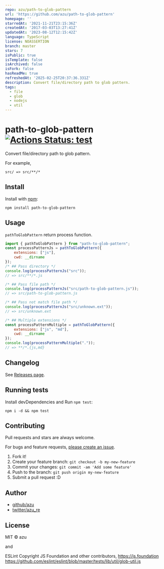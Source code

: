 ```yaml
---
repo: azu/path-to-glob-pattern
url: 'https://github.com/azu/path-to-glob-pattern'
homepage: ''
starredAt: '2021-11-21T23:15:36Z'
createdAt: '2017-03-03T13:27:41Z'
updatedAt: '2023-08-12T12:15:42Z'
language: TypeScript
license: NOASSERTION
branch: master
stars: 7
isPublic: true
isTemplate: false
isArchived: false
isFork: false
hasReadMe: true
refreshedAt: '2025-02-25T20:37:36.331Z'
description: Convert file/directory path to glob pattern.
tags:
  - file
  - glob
  - nodejs
  - util
---
```


# path-to-glob-pattern [![Actions Status: test](https://github.com/azu/path-to-glob-pattern/workflows/test/badge.svg)](https://github.com/azu/path-to-glob-pattern/actions?query=workflow%3A"test")

Convert file/directory path to glob pattern. 

For example, 

```
src/ => src/**/*
```

## Install

Install with [npm](https://www.npmjs.com/):

    npm install path-to-glob-pattern

## Usage

`pathToGlobPattern` return process function.

```js
import { pathToGlobPattern } from "path-to-glob-pattern";
const processPatternJs = pathToGlobPattern({
    extensions: ["js"],
    cwd: __dirname
});
/* ## Pass directory */
console.log(processPatternJs("src"));
// => src/**/*.js

/* ## Pass file path */
console.log(processPatternJs("src/path-to-glob-pattern.js"));
// => src/path-to-glob-pattern.js

/* ## Pass not match file path */
console.log(processPatternJs("src/unknown.ext"));
// => src/unknown.ext

/* ## Multiple extensions */
const processPatternMultiple = pathToGlobPattern({
    extensions: ["js", "md"],
    cwd: __dirname
});
console.log(processPatternMultiple("."));
// => **/*.{js,md}
````

## Changelog

See [Releases page](https://github.com/azu/path-to-glob-pattern/releases).

## Running tests

Install devDependencies and Run `npm test`:

    npm i -d && npm test

## Contributing

Pull requests and stars are always welcome.

For bugs and feature requests, [please create an issue](https://github.com/azu/path-to-glob-pattern/issues).

1. Fork it!
2. Create your feature branch: `git checkout -b my-new-feature`
3. Commit your changes: `git commit -am 'Add some feature'`
4. Push to the branch: `git push origin my-new-feature`
5. Submit a pull request :D

## Author

- [github/azu](https://github.com/azu)
- [twitter/azu_re](https://twitter.com/azu_re)

## License

MIT © azu

and 

ESLint
Copyright JS Foundation and other contributors, https://js.foundation
https://github.com/eslint/eslint/blob/master/tests/lib/util/glob-util.js
